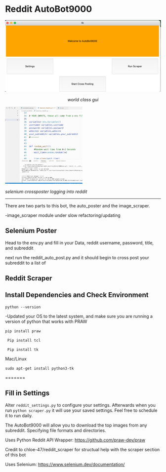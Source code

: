 <h1>Reddit AutoBot9000 </h1>

![reddit](https://github.com/Mark-777-0/AutoBot9000/blob/main/AutoBot9000/img/GUI.png)
<div align=center> <em> world class gui </em> </div>
<div >

![reddit](https://github.com/Mark-777-0/AutoBot9000/blob/main/AutoBot9000/img/example.gif)

<em> selenium crossposter logging into reddit </em>
</div>

----
There are two parts to this bot, the auto_poster and the image_scraper. 

-image_scraper module under slow refactoring/updating

<h2> Selenium Poster</h2>

Head to the env.py and fill in your Data, reddit username, password, title, and subreddit

next run the reddit_auto_post.py and it should begin to cross post your subreddit to a list of  


<h2> Reddit Scraper</h2>


<h2> Install Dependencies and Check Environment </h2>

```
python --version
```

-Updated your OS to the latest system, and make sure you are running a version of python that works with PRAW
```
pip install praw
```

```
 Pip install tcl
```
```
 Pip install tk
```
Mac/Linux
```
sudo apt-get install python3-tk
```
=======

<h2> Fill in Settings</h2>


Alter
```reddit_settings.py```
to configure your settings. Afterwards when you run `python scraper.py` it will
use your saved settings. Feel free to schedule it to run daily.


The AutoBot9000 will allow you to download the top images from any subreddit. Specifying file formats and directories.

Uses Python Reddit API Wrapper: https://github.com/praw-dev/praw

Credit to chloe-47/reddit_scraper for structual help with the scraper section of this bot

Uses Selenium: https://www.selenium.dev/documentation/
